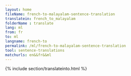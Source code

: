 ```yaml
---
layout: home
fileName: french-to-malayalam-sentence-translation
translatein: french_to_malayalam
folderName : translate
lang: ml
from: fr
to: ml
langname: french-to
permalink: /ml/french-to-malayalam-sentence-translation
tool: sentence-translations
matchurls: en&&fr&&ml
---
```

{% include section/translateinto.html %}
